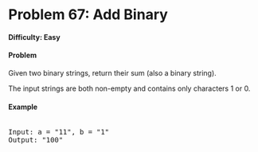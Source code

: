 # Problem 67: Add Binary


#### Difficulty: Easy

#### Problem

Given two binary strings, return their sum (also a binary string).

The input strings are both non-empty and contains only characters 1 or 0.

#### Example

<pre>

Input: a = "11", b = "1"
Output: "100"


</pre>
